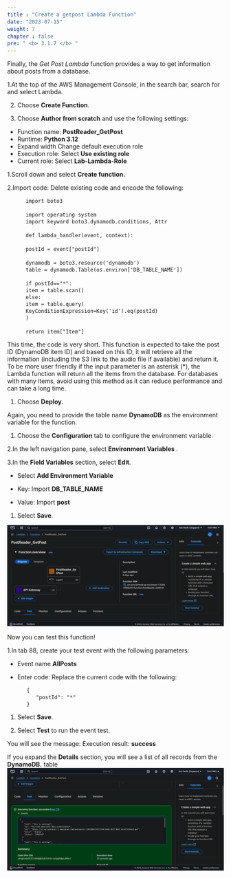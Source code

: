 ```yaml
---
title : "Create a getpost Lambda Function"
date: "2023-07-15"
weight: 7
chapter : false
pre: " <b> 3.1.7 </b> "
---
```


Finally, the *Get Post Lambda* function provides a way to get information about posts from a database.

1.At the top of the AWS Management Console, in the search bar, search for and select Lambda.

2. Choose **Create Function**.

3. Choose **Author from scratch** and use the following settings:

- Function name: **PostReader_GetPost**
- Runtime: **Python 3.12**
- Expand width Change default execution role
- Execution role: Select **Use existing role**
- Current role: Select **Lab-Lambda-Role**

1.Scroll down and select **Create function.**

2.Import code: Delete existing code and encode the following:

          import boto3
          
          import operating system
          import keyword boto3.dynamodb.conditions, Attr
          
          def lambda_handler(event, context):
          
          postId = event["postId"]
          
          dynamodb = boto3.resource('dynamodb')
          table = dynamodb.Table(os.environ['DB_TABLE_NAME'])
          
          if postId=="*":
          item = table.scan()
          else:
          item = table.query(
          KeyConditionExpression=Key('id').eq(postId)
          )
          
          return item["Item"]

This time, the code is very short. This function is expected to take the post ID (DynamoDB item ID) and based on this ID, it will retrieve all the information (including the S3 link to the audio file if available) and return it. To be more user friendly if the input parameter is an asterisk (*), the Lambda function will return all the items from the database. For databases with many items, avoid using this method as it can reduce performance and can take a long time.

1. Choose **Deploy.**

Again, you need to provide the table name **DynamoDB** as the environment variable for the function.

1. Choose the **Configuration** tab to configure the environment variable.

2.In the left navigation pane, select **Environment Variables** .

3.In the **Field Variables** section, select **Edit**.

- Select **Add Environment Variable**

- Key: Import **DB_TABLE_NAME**
- Value: Import **post**

1. Select **Save**.

![FWD](/images/lambda11.png)

Now you can test this function!

1.In tab 88, create your test event with the following parameters:

- Event name **AllPosts**
- Enter code: Replace the current code with the following:

         {
            "postId": "*"
         }

1. Select **Save**.

2. Select **Test** to run the event test.

You will see the message: Execution result: **success**

If you expand the **Details** section, you will see a list of all records from the **DynamoDB.** table
![FWD](/images/lambda12.png)
